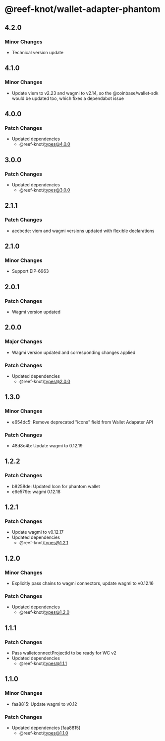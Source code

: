 # @reef-knot/wallet-adapter-phantom

## 4.2.0

### Minor Changes

- Technical version update

## 4.1.0

### Minor Changes

- Update viem to v2.23 and wagmi to v2.14, so the @coinbase/wallet-sdk would be updated too, which fixes a dependabot issue

## 4.0.0

### Patch Changes

- Updated dependencies
  - @reef-knot/types@4.0.0

## 3.0.0

### Patch Changes

- Updated dependencies
  - @reef-knot/types@3.0.0

## 2.1.1

### Patch Changes

- accbcde: viem and wagmi versions updated with flexible declarations

## 2.1.0

### Minor Changes

- Support EIP-6963

## 2.0.1

### Patch Changes

- Wagmi version updated

## 2.0.0

### Major Changes

- Wagmi version updated and corresponding changes applied

### Patch Changes

- Updated dependencies
  - @reef-knot/types@2.0.0

## 1.3.0

### Minor Changes

- e654dc5: Remove deprecated "icons" field from Wallet Adapater API

### Patch Changes

- 48d8c4b: Update wagmi to 0.12.19

## 1.2.2

### Patch Changes

- b8258de: Updated Icon for phantom wallet
- e6e579e: wagmi 0.12.18

## 1.2.1

### Patch Changes

- Update wagmi to v0.12.17
- Updated dependencies
  - @reef-knot/types@1.2.1

## 1.2.0

### Minor Changes

- Explicitly pass chains to wagmi connectors, update wagmi to v0.12.16

### Patch Changes

- Updated dependencies
  - @reef-knot/types@1.2.0

## 1.1.1

### Patch Changes

- Pass walletconnectProjectId to be ready for WC v2
- Updated dependencies
  - @reef-knot/types@1.1.1

## 1.1.0

### Minor Changes

- faa8815: Update wagmi to v0.12

### Patch Changes

- Updated dependencies [faa8815]
  - @reef-knot/types@1.1.0
